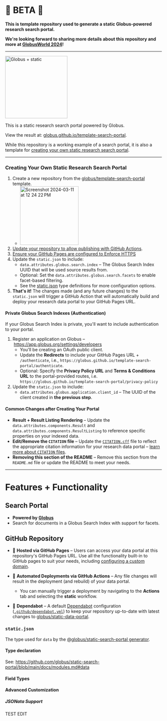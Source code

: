 # 🧪 BETA 🧪

**This is template repository used to generate a static Globus-powered research search portal.**

**We're looking forward to sharing more details about this repository and more at [GlobusWorld 2024](https://www.globusworld.org/)!**

----

<img src="https://github.com/globus/template-data-portal/assets/694253/29723bc0-d692-47d5-bdc3-2625d3712cf3" height="200px" alt="Globus + static" />

This is a static research search portal powered by Globus.

View the result at: [globus.github.io/template-search-portal](https://globus.github.io/template-search-portal).

While this repository is a working example of a search portal, it is also a template for [creating your own static research search portal](#creating-your-own-static-research-search-portal).

----

### Creating Your Own Static Research Search Portal

1. Create a new repository from the [globus/template-search-portal](https://github.com/globus/template-search-portal) template.
   * <img width="188" alt="Screenshot 2024-03-11 at 12 24 22 PM" src="https://github.com/globus/template-data-portal/assets/694253/abffa5a5-86c8-47d9-be4b-f249d34505ab">
1. [Update your repository to allow publishing with GitHub Actions](https://docs.github.com/en/pages/getting-started-with-github-pages/configuring-a-publishing-source-for-your-github-pages-site#publishing-with-a-custom-github-actions-workflow).
1. [Ensure your GitHub Pages are configured to Enforce HTTPS](https://docs.github.com/en/pages/getting-started-with-github-pages/securing-your-github-pages-site-with-https)
1. Update the `static.json` to include:
   * `data.attributes.globus.search.index` – The Globus Search Index UUID that will be used source results from.
   * Optional: Set the `data.attributes.globus.search.facets` to enable facet-based filtering.
   * See the [static.json](#staticjson) type definitions for more configuration options.
1. **That's it!** The changes made (and any future changes) to the `static.json` will trigger a GitHub Action that will automatically build and deploy your research data portal to your GitHub Pages URL.

#### Private Globus Search Indexes (Authentication)

If your Globus Search Index is private, you'll want to include authentication to your portal.

1. Register an application on Globus – https://app.globus.org/settings/developers
   * You'll be creating an OAuth public client.
   * Update the **Redirects** to include your GitHub Pages URL + `/authenticate`, i.e., `https://globus.github.io/template-search-portal/authenticate`.
   * Optional: Specify the **Privacy Policy URL** and **Terms & Conditions URL** to the portal-provided routes, i.e. `https://globus.github.io/template-search-portal/privacy-policy`
1. Update the `static.json` to include:
   * `data.attributes.globus.application.client_id` – The UUID of the client created in **the previous step**.

#### Common Changes after Creating Your Portal
- **Result + Result Listing Rendering** – Update the `data.attributes.components.Result` and `data.attributes.components.ResultListing` to reference specific properties on your indexed data.
- **Edit/Remove the `CITATION` file** – Update the [`CITATION.cff`](CITATION.cff) file to reflect the appropriate citation information for your research data portal – [learn more about `CITATION` files](https://docs.github.com/en/repositories/managing-your-repositorys-settings-and-features/customizing-your-repository/about-citation-files).
- **Removing this section of the README** – Remove this section from the `README.md` file or update the README to meet your needs.

----

# Features + Functionality

## Search Portal

- **Powered by [Globus](https://www.globus.org/)**
- Search for documents in a Globus Search Index with support for facets.


## GitHub Repository

- 📄 **Hosted via GitHub Pages** – Users can access your data portal at this repository's GitHub Pages URL. Use all the functionality built-in to GitHub pages to suit your needs, including [configuring a custom domain](https://docs.github.com/en/pages/configuring-a-custom-domain-for-your-github-pages-site/about-custom-domains-and-github-pages).

- 🚀 **Automated Deployments via GitHub Actions** – Any file changes will result in the deployment (and rebuild) of your data portal.
   - You can manually trigger a deployment by navigating to the **Actions** tab and selecting the **static** workflow.
   
- 🤖 **Dependabot** – A default [Dependabot](https://docs.github.com/en/code-security/dependabot) configuration ([`.github/dependabot.yml`](.github/dependabot.yml)) to keep your repository up-to-date with latest changes to [globus/static-data-portal](https://github.com/globus/static-data-portal).

### `static.json`

The type used for `data` by the [@globus/static-search-portal generator](https://github.com/globus/static-search-portal).

#### Type declaration

See: https://github.com/globus/static-search-portal/blob/main/docs/modules.md#data


#### Field Types

#### Advanced Customization

##### JSONata Support

TEST EDIT
